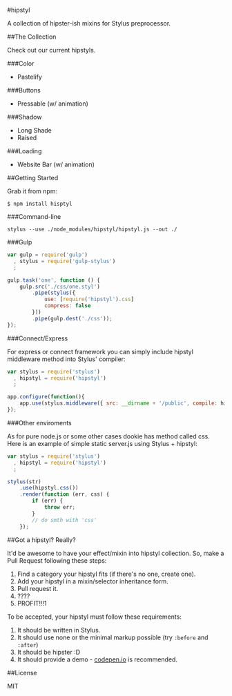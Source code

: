 #hipstyl

A collection of hipster-ish mixins for Stylus preprocessor.

##The Collection

Check out our current hipstyls.

###Color

 - Pastelify

###Buttons

- Pressable (w/ animation)

###Shadow

- Long Shade
- Raised

###Loading

- Website Bar (w/ animation)


##Getting Started

Grab it from npm:

```
$ npm install hisptyl
```

###Command-line

```
stylus --use ./node_modules/hipstyl/hipstyl.js --out ./
```

###Gulp

```javascript
var gulp = require('gulp')
  , stylus = require('gulp-stylus')
  ;

gulp.task('one', function () {
    gulp.src('./css/one.styl')
        .pipe(stylus({
            use: [require('hipstyl').css]
            compress: false
        }))
        .pipe(gulp.dest('./css'));
});
```

###Connect/Express

For express or connect framework you can simply include hipstyl middleware method into Stylus' compiler:

```javascript
var stylus = require('stylus')
  , hipstyl = require('hipstyl')
  ;

app.configure(function(){
    app.use(stylus.middleware({ src: __dirname + '/public', compile: hipstyl.middleware }));
});
```

###Other enviroments

As for pure node.js or some other cases dookie has method called css. Here is an example of simple static server.js using Stylus + hipstyl:

```javascript
var stylus = require('stylus')
  , hipstyl = require('hipstyl')
  ;

stylus(str)
    .use(hipstyl.css())
    .render(function (err, css) {
        if (err) {
            throw err;
        }
        // do smth with 'css'
    });
```

##Got a hipstyl? Really?

It'd be awesome to have your effect/mixin into hipstyl collection. So, make a Pull Request following these steps:

1. Find a category your hipstyl fits (if there's no one, create one).
2. Add your hipstyl in a mixin/selector inheritance form.
3. Pull request it.
4. ????
5. PROFIT!!!1

To be accepted, your hipstyl must follow these requirements:

1. It should be written in Stylus.
2. It should use none or the minimal markup possible (try `:before` and `:after`)
3. It should be hipster :D
4. It should provide a demo - [codepen.io][] is recommended.

##License

MIT


<!-- links -->
[codepen.io]: http://codepen.io/